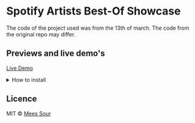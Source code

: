 # Spotify Artists Best-Of Showcase

The code of the project used was from the 13th of march. The code from the original repo may differ.

## Previews and live demo's

[Live Demo](https://meessour.github.io/web-app-from-scratch-1920/)

<details>
<summary>How to install</summary>

**Step 1:** Clone project:
```git
git clone https://github.com/meessour/progressive-web-apps-1920.git
```

**Step 2:** CD to path of the project's root:
```git
cd C:/../..
```

**Step 3:** Install packages:
```git
npm install
```

**Step 4:** Start the server:
```git
npm start
```

**Step 5:** Navigate to: http://localhost:8080/
</details>

## Licence
MIT © [Mees Sour](https://github.com/meessour)
